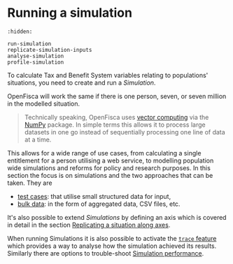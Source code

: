# <i icon-name="cog"></i> Running a simulation

```{toctree}
:hidden:

run-simulation
replicate-simulation-inputs
analyse-simulation
profile-simulation
```

To calculate Tax and Benefit System variables relating to populations' situations, you need to create and run a _Simulation_.

OpenFisca will work the same if there is one person, seven, or seven million in the modelled situation.

> Technically speaking, OpenFisca uses [vector computing](../coding-the-legislation/25_vectorial_computing.md) via the [NumPy](http://www.numpy.org/) package. In simple terms this allows it to process large datasets in one go instead of sequentially processing one line of data at a time.

This allows for a wide range of use cases, from calculating a single entitlement for a person utilising a web service, to modelling population wide simulations and reforms for policy and research purposes.
In this section the focus is on simulations and the two approaches that can be taken. They are

- [test cases](./run-simulation.md#test-cases): that utilise small structured data for input,
- [bulk data](./run-simulation.md#data): in the form of aggregated data, CSV files, etc.

It's also possible to extend _Simulations_ by defining an axis which is covered in detail in the section [Replicating a situation along axes](./replicate-simulation-inputs.md).

When running Simulations it is also possible to activate the [`trace` feature](./analyse-simulation.md) which provides a way to analyse how the simulation achieved its results. Similarly there are options to trouble-shoot [Simulation performance](./profile-simulation.md).
